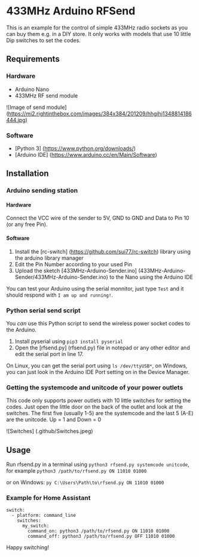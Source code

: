 # 433MHz Arduino RFSend

This is an example for the control of simple 433MHz radio sockets as you can buy them e.g. in a DIY store. It only works with models that use 10 little Dip switches to set the codes.

## Requirements
### Hardware
- Arduino Nano
- 433MHz RF send module

![Image of send module] (https://mi2.rightinthebox.com/images/384x384/201209/hhgihj1348814186444.jpg)

### Software
- [Python 3] (https://www.python.org/downloads/)
- [Arduino IDE] (https://www.arduino.cc/en/Main/Software)

## Installation
### Arduino sending station
#### Hardware
Connect the VCC wire of the sender to 5V, GND to GND and Data to Pin 10 (or any free Pin).

#### Software
1. Install the [rc-switch] (https://github.com/sui77/rc-switch) library using the arduino library manager
2. Edit the Pin Number according to your used Pin
2. Upload the sketch [433MHz-Arduino-Sender.ino] (433MHz-Arduino-Sender/433MHz-Arduino-Sender.ino) to the Nano using the Arduino IDE

You can test your Arduino using the serial monnitor, just type
```Test``` and it should respond with ```I am up and running!```.

### Python serial send script

You _can_ use this Python script to send the wireless power socket codes to the Arduino.
1. Install pyserial using ```pip3 install pyserial```
2. Open the [rfsend.py] (rfsend.py) file in notepad or any other editor and edit the serial port in line 17.

On Linux, you can get the serial port using ```ls /dev/ttyUSB*```,
on Windows, you can just look in the Arduino IDE Port setting on in the Device Manager.

### Getting the systemcode and unitcode of your power outlets
This code only supports power outlets with 10 little switches for setting the codes.
Just open the little door on the back of the outlet and look at the switches.
The first five (usually 1-5) are the systemcode and the last 5 (A-E) are the unitcode.
Up = 1 and Down = 0

![Switches] (.github/Switches.jpeg)

## Usage
Run rfsend.py in a terminal using ```python3 rfsend.py systemcode unitcode```, 
for example ```python3 /path/to/rfsend.py ON 11010 01000```

or on Windows: ```py C:\Users\Path\to\rfsend.py ON 11010 01000```

### Example for Home Assistant
```
switch:
  - platform: command_line
    switches:
      my_switch:
        command_on: python3 /path/to/rfsend.py ON 11010 01000
        command_off: python3 /path/to/rfsend.py OFF 11010 01000
```


Happy switching!